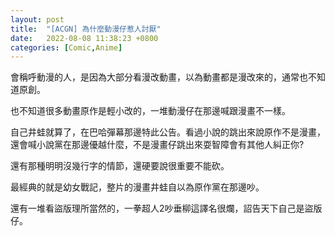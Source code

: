 ```yaml
---
layout: post
title:  "[ACGN] 為什麼動漫仔惹人討厭"
date:   2022-08-08 11:38:23 +0800
categories: [Comic,Anime]
---
```




會稱呼動漫的人，是因為大部分看漫改動畫，以為動畫都是漫改來的，通常也不知道原創。

也不知道很多動畫原作是輕小改的，一堆動漫仔在那邊喊跟漫畫不一樣。

自己井蛙就算了，在巴哈彈幕那邊特此公告。看過小說的跳出來說原作不是漫畫，還會喊小說黨在那邊優越什麼，不是漫畫仔跳出來耍智障會有其他人糾正你?

還有那種明明沒幾行字的情節，還硬要說很重要不能砍。 

最經典的就是幼女戰記，整片的漫畫井蛙自以為原作黨在那邊吵。

還有一堆看盜版理所當然的，一拳超人2吵垂柳這譯名很爛，詔告天下自己是盜版仔。

